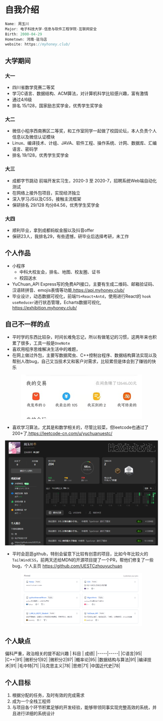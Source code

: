 # 自我介绍
```js
Name: 周玉川
Major: 电子科技大学-信息与软件工程学院-互联网安全
Birth: 2000-04-29
Hometown: 河南-驻马店
website: https://myhoney.club/
```
## 大学期间
### 大一
- 四川省数学竞赛二等奖
- 学习C语言、数据结构、ACM算法，对计算机科学比较感兴趣，富有激情
- 通过4/6级
- 排名 15/128，国家励志奖学金，优秀学生奖学金

### 大二
- 微信小程序西南赛区二等奖，和工作室同学一起做了校园论坛，本人负责个人信息以及微信认证模块
- Linux、编译技术、计组、JAVA、软件工程、操作系统、计网、数据库、汇编语言、密码学
- 排名 19/128，优秀学生奖学金

### 大三
- 成都字节跳动 前端开发实习生，2020-3 至 2020-7，招聘系统Web端自动化测试
- 在网络上接外包项目，实现经济独立
- 深入学习JS以及CSS，接触主流框架
- 保研排名 29/128 均分84.56，优秀学生奖学金

### 大四
- 顺利毕业，拿到成都蚂蚁金服以及抖音offer
- 保研23人，我排名29，有些遗憾，研毕业后选择考研，未工作

## 个人作品
- 小程序
  - 中科大校友会，排名、地图、校友圈、证书
  - 校园送水
- YuChuan_API Express写的免费API接口，主要有生成二维码、邮箱验证码、汉语转拼音、emojis表情等功能,https://api.myhoney.club/
- 毕业设计，动态数据可视化，前端`TS+React+Antd`，使用进行React的 `hook useReducer`进行状态管理，Echarts数据可视化, https://exhibition.myhoney.club/

## 自己不一样的点
- 平时学的东西比较杂，时间长难免忘记，所以有做笔记的习惯，这两年来也积累了很多，工具一般是`OneNote`
- 喜欢用程序思维解决生活中的难题，
- 在网上做过外包，主要写数据爬虫、C++控制台程序、数据结构算法实现以及帮别人改bug，自己又当技术又和客户对需求，比较累但是体会到了赚钱的快乐

<div align="center"> <img src="./咸鱼.jpg" width = 400/> </div>

- 喜欢学习算法，尤其是和数学相关的，尽管比较菜，但leetcode也通过了200+了,https://leetcode-cn.com/u/yuchuanuestc/
<div align="center"> <img src="./leetcode.png" width = 600 /> </div>

- 平时会逛逛github，特别会留意下比较有创意的项目，比如今年比较火的`TailWindCSS`，前两天还给MDN的开源项目提了一个PR，帮他们修复了一些bug，个人主页 https://github.com/UESTCzhouyuchuan

<div align="center"> <img src="./github.png" width = 400/> </div>

## 个人缺点
偏科严重，政治相关的提不起兴趣
| 科目 | 成绩|
|-----|-----|
|C语言|95|
|C++|91|
|微积分1|92|
|微积分2|97|
|概率论|95|
|数据结构与算法|91|
|编译技术|91|
|毛中特|71|
|马克思主义|78|
|思修|71|
|中国近代史|78|
## 个人目标
1. 根据分配的任务，及时有效的完成需求
2. 成为一个全栈工程师
3. 与项目各个环节积累足够的开发经验，能够带领同事实现完整高效的系统，并且进行详细的系统设计
